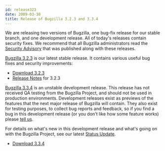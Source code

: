```yaml
---
id: release323
date: 2009-03-30
title: Release of Bugzilla 3.2.3 and 3.3.4
---
```


We are releasing two versions of Bugzilla, one bug-fix release for our stable branch, and one development release. All of today's releases contain security fixes. We recommend that all Bugzilla administrators read the [Security Advisory](../security/3.2.2/) that was published along with these releases.

[Bugzilla 3.2.3](../releases/3.2.3/) is our latest stable release. It contains various useful bug fixes and security improvements:

*   [Download 3.2.3](../download/#v32)
*   [Release Notes](../releases/3.2.3/release-notes.html) for 3.2.3

[Bugzilla 3.3.4](../releases/3.4/) is an unstable development release. This release has not received QA testing from the Bugzilla Project, and should not be used in production environments. Development releases exist as previews of the features that the next major release of Bugzilla will contain. They also exist for testing purposes, to collect bug reports and feedback, so if you find a bug in this development release (or you don't like how some feature works) please [tell us](../developers/reporting_bugs.html).

For details on what's new in this development release and what's going on with the Bugzilla Project, see our latest [Status Update](../status/2009-03-30.html).

*   [Download 3.3.4](../download/#v34)

